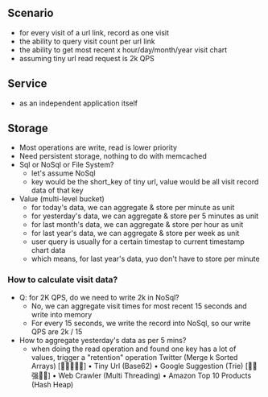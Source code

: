 ## Scenario
- for every visit of a url link, record as one visit
- the ability to query visit count per url link
- the ability to get most recent x hour/day/month/year visit chart
- assuming tiny url read request is 2k QPS

## Service
- as an independent application itself

## Storage
- Most operations are write, read is lower priority
- Need persistent storage, nothing to do with memcached
- Sql or NoSql or File System?
	- let's assume NoSql
	- key would be the short_key of tiny url, value would be all visit record data of that key
- Value (multi-level bucket)
	- for today's data, we can aggregate & store per minute as unit
	- for yesterday's data, we can aggregate & store per 5 minutes as unit
	- for last month's data, we can aggregate & store per hour as unit
	- for last year's data, we can aggregate & store per week as unit
	- user query is usually for a certain timestap to current timestamp chart data
	- which means, for last year's data, yuo don't have to store per minute
### How to calculate visit data?
- Q: for 2K QPS, do we need to write 2k in NoSql?
	- No, we can aggregate visit times for most recent 15 seconds and write into memory
	- For every 15 seconds, we write the record into NoSql, so our write QPS are 2k / 15
- How to aggregate yesterday's data as per 5 mins?
	- when doing the read operation and found one key has a lot of values, trigger a "retention" operation
Twitter (Merge k Sorted Arrays) [􀮑􂝶􂟬􁼲􂌜]
• Tiny Url (Base62)
• Google Suggestion (Trie) [􂟬􁼲强􀻬􂌜]
• Web Crawler (Multi Threading)
• Amazon Top 10 Products (Hash Heap)
<!--stackedit_data:
eyJoaXN0b3J5IjpbNDE0NDU0NDM5LC00OTE2MzQzOTksLTQyOT
IzMjgwNCwxNzYzODg2MDA1LDczMDk5ODExNl19
-->